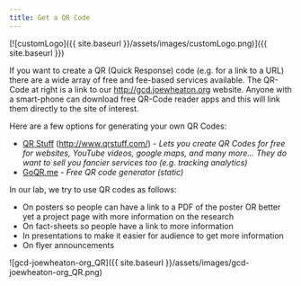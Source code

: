```yaml
---
title: Get a QR Code
---
```


[![customLogo]({{ site.baseurl }}/assets/images/customLogo.png)]({{ site.baseurl }})

If you want to create a QR (Quick Response) code (e.g. for a link to a URL) there are a wide array of free and fee-based services available.  The QR-Code at right is a link to our http://gcd.joewheaton.org website. Anyone with a smart-phone can download free QR-Code reader apps and this will link them directly to the site of interest.

Here are a few options for generating your own QR Codes:

- [QR Stuff](http://www.qrstuff.com/) (<http://www.qrstuff.com/>) - *Lets you create QR Codes for free for websites, YouTube videos, google maps, and many more... They do want to sell you fancier services too (e.g. tracking analytics)*
-  [GoQR.me](http://goqr.me/) - *Free QR code generator (static)*

In our lab, we try to use QR codes as follows:

- On posters so people can have a link to a PDF of the poster OR better yet a project page with more information on the research
- On fact-sheets so people have a link to more information
- In presentations to make it easier for audience to get more information
- On flyer announcements

![gcd-joewheaton-org_QR]({{ site.baseurl }}/assets/images/gcd-joewheaton-org_QR.png)